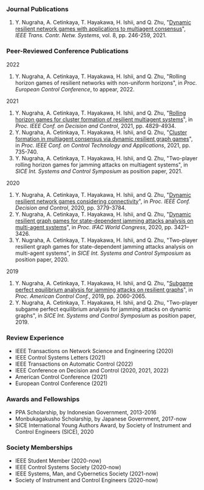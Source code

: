 ### Journal Publications

1. Y. Nugraha, A. Cetinkaya, T. Hayakawa, H. Ishii, and Q. Zhu, "[Dynamic resilient network games with applications to multiagent consensus](https://ieeexplore.ieee.org/abstract/document/9167396)", *IEEE Trans. Contr. Netw. Systems*, vol. 8, pp. 246-259, 2021.


### Peer-Reviewed Conference Publications

2022
1. Y. Nugraha, A. Cetinkaya, T. Hayakawa, H. Ishii, and Q. Zhu, "Rolling horizon games of resilient networks with non-uniform horizons", in *Proc. European Control Conference*, to appear, 2022.

2021
1. Y. Nugraha, A. Cetinkaya, T. Hayakawa, H. Ishii, and Q. Zhu, "[Rolling horizon games for cluster formation of resilient multiagent systems](https://ieeexplore.ieee.org/abstract/document/9683409)", in *Proc. IEEE Conf. on Decision and Control*, 2021, pp. 4829-4934.
2. Y. Nugraha, A. Cetinkaya, T. Hayakawa, H. Ishii, and Q. Zhu, "[Cluster formation in multiagent consensus via dynamic resilient graph games](https://ieeexplore.ieee.org/abstract/document/9659182)", in *Proc. IEEE Conf. on Control Technology and Applications*, 2021, pp. 735-740.
3. Y. Nugraha, A. Cetinkaya, T. Hayakawa, H. Ishii, and Q. Zhu, "Two-player rolling horizon games for jamming attacks on multiagent systems", in *SICE Int. Systems and Control Symposium* as position paper, 2021.

2020
1. Y. Nugraha, A. Cetinkaya, T. Hayakawa, H. Ishii, and Q. Zhu, "[Dynamic resilient network games considering connectivity](https://ieeexplore.ieee.org/abstract/document/9304479)", in *Proc. IEEE Conf. Decision and Control*, 2020, pp. 3779-3784.
2. Y. Nugraha, A. Cetinkaya, T. Hayakawa, H. Ishii, and Q. Zhu, "[Dynamic resilient graph games for state-dependent jamming attacks analysis on multi-agent systems](https://www.sciencedirect.com/science/article/pii/S240589632032262X)", in *Proc. IFAC World Congress*, 2020, pp. 3421–3426.
3. Y. Nugraha, A. Cetinkaya, T. Hayakawa, H. Ishii, and Q. Zhu, "Two-player resilient graph games for state-dependent jamming attacks analysis on multi-agent systems", in *SICE Int. Systems and Control Symposium* as position paper, 2020.

2019
1. Y. Nugraha, A. Cetinkaya, T. Hayakawa, H. Ishii, and Q. Zhu, "[Subgame perfect equilibrium analysis for jamming attacks on resilient graphs](https://ieeexplore.ieee.org/abstract/document/8814607)", in *Proc. American Control Conf.*, 2019, pp. 2060-2065.
2. Y. Nugraha, A. Cetinkaya, T. Hayakawa, H. Ishii, and Q. Zhu, "Two-player subgame perfect equilibrium analysis for jamming attacks on dynamic graphs", in *SICE Int. Systems and Control Symposium* as position paper, 2019.


### Review Experience

- IEEE Transactions on Network Science and Engineering (2020)
- IEEE Control Systems Letters (2021)
- IEEE Transactions on Automatic Control (2022)
- IEEE Conference on Decision and Control (2020, 2021, 2022)
- American Control Conference (2021)
- European Control Conference (2021)


### Awards and Fellowships
- PPA Scholarship, by Indonesian Government, 2013-2016
- Monbukagakusho Scholarship, by Japanese Government, 2017-now
- SICE International Young Authors Award, by Society of Instrument and Control Engineers (SICE), 2020


### Society Memberships

- IEEE Student Member (2020-now)
- IEEE Control Systems Society (2020-now)
- IEEE Systems, Man, and Cybernetics Society (2021-now)
- Society of Instrument and Control Engineers (2020-now)
